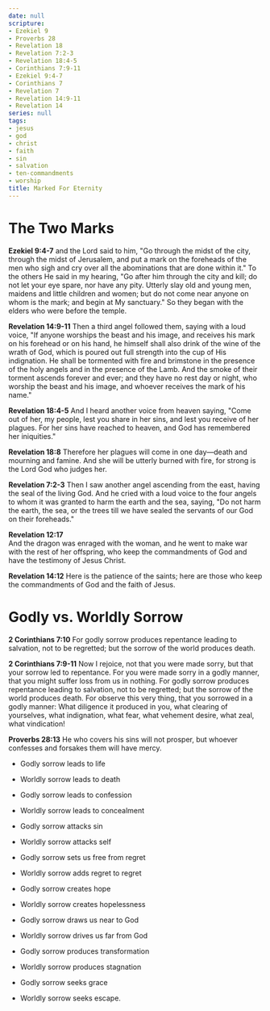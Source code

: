 ```yaml
---
date: null
scripture:
- Ezekiel 9
- Proverbs 28
- Revelation 18
- Revelation 7:2-3
- Revelation 18:4-5
- Corinthians 7:9-11
- Ezekiel 9:4-7
- Corinthians 7
- Revelation 7
- Revelation 14:9-11
- Revelation 14
series: null
tags:
- jesus
- god
- christ
- faith
- sin
- salvation
- ten-commandments
- worship
title: Marked For Eternity
---
```



# The Two Marks

**Ezekiel 9:4-7**
and the Lord said to him, "Go through the midst of the city, through the midst of Jerusalem, and put a mark on the foreheads of the men who sigh and cry over all the abominations that are done within it." To the others He said in my hearing, "Go after him through the city and kill; do not let your eye spare, nor have any pity. Utterly slay old and young men, maidens and little children and women; but do not come near anyone on whom is the mark; and begin at My sanctuary." So they began with the elders who were before the temple.

**Revelation 14:9-11**
Then a third angel followed them, saying with a loud voice, "If anyone worships the beast and his image, and receives his mark on his forehead or on his hand, he himself shall also drink of the wine of the wrath of God, which is poured out full strength into the cup of His indignation. He shall be tormented with fire and brimstone in the presence of the holy angels and in the presence of the Lamb. And the smoke of their torment ascends forever and ever; and they have no rest day or night, who worship the beast and his image, and whoever receives the mark of his name."

**Revelation 18:4-5**
And I heard another voice from heaven saying, "Come out of her, my people, lest you share in her sins, and lest you receive of her plagues. For her sins have reached to heaven, and God has remembered her iniquities."

**Revelation 18:8**
Therefore her plagues will come in one day—death and mourning and famine. And she will be utterly burned with fire, for strong is the Lord God who judges her.

**Revelation 7:2-3**
Then I saw another angel ascending from the east, having the seal of the living God. And he cried with a loud voice to the four angels to whom it was granted to harm the earth and the sea, saying, "Do not harm the earth, the sea, or the trees till we have sealed the servants of our God on their foreheads."

**Revelation‬ ‭12‬:‭17**  
And the dragon was enraged with the woman, and he went to make war with the rest of her offspring, who keep the commandments of God and have the testimony of Jesus Christ.

**‭‭Revelation‬ ‭14‬:‭12**
Here is the patience of the saints; here are those who keep the commandments of God and the faith of Jesus.

# Godly vs. Worldly Sorrow

**2 Corinthians 7:10**
For godly sorrow produces repentance leading to salvation, not to be regretted; but the sorrow of the world produces death.

**2 Corinthians 7:9-11**
Now I rejoice, not that you were made sorry, but that your sorrow led to repentance. For you were made sorry in a godly manner, that you might suffer loss from us in nothing. For godly sorrow produces repentance leading to salvation, not to be regretted; but the sorrow of the world produces death. For observe this very thing, that you sorrowed in a godly manner: What diligence it produced in you, what clearing of yourselves, what indignation, what fear, what vehement desire, what zeal, what vindication!

**Proverbs 28:13**
He who covers his sins will not prosper, but whoever confesses and forsakes them will have mercy.

- Godly sorrow leads to life
- Worldly sorrow leads to death

- Godly sorrow leads to confession
- Worldly sorrow leads to concealment

- Godly sorrow attacks sin
- Worldly sorrow attacks self

- Godly sorrow sets us free from regret
- Worldly sorrow adds regret to regret

- Godly sorrow creates hope
- Worldly sorrow creates hopelessness

- Godly sorrow draws us near to God
- Worldly sorrow drives us far from God

- Godly sorrow produces transformation
- Worldly sorrow produces stagnation

- Godly sorrow seeks grace
- Worldly sorrow seeks escape.
